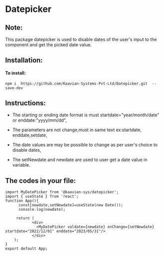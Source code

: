 # Datepicker

## Note:
This package datepicker is used to disable  dates of the user's input to the component and get the picked date value.

## Installation:
#### To install:
```npm i  https://github.com/Kaavian-Systems-Pvt-Ltd/Datepicker.git  --save-dev```

## Instructions:
- The starting or ending date format is must startdate="year/month/date" or enddate:"yyyy/mm/dd",
* The parameters are not change,must in same text ex:startdate, enddate,setdate,
+ The date values are may be possible to change as per user's choice to disable dates,
- The setNewdate and newdate are used to user get a date value in variable.

## The codes in your file: 
```
import MyDatePicker from '@kaavian-sys/datepicker';
import { useState } from 'react';
function App(){
      const[newdate,setNewdate]=useState(new Date());
      console.log(newdate);
  
     return (
            <div>
              <MyDatePicker valdate={newdate} onChange={setNewdate}  startdate="2022/12/01" enddate="2023/05/31"/>
            </div>
    );
}
export default App;  


```




